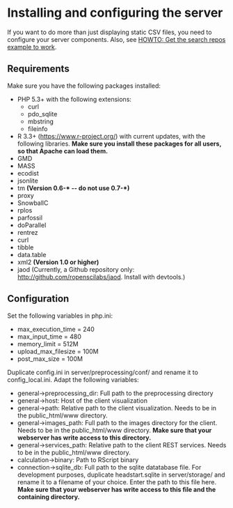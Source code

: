 # Installing and configuring the server

If you want to do more than just displaying static CSV files, you need to configure your server components. Also, see [HOWTO: Get the search repos example to work](howto_search_repos.md).

## Requirements

Make sure you have the following packages installed:

* PHP 5.3+ with the following extensions:
  * curl
  * pdo_sqlite
  * mbstring
  * fileinfo
* R 3.3+ (https://www.r-project.org/) with current updates, with the following libraries. **Make sure you install these packages for all users, so that Apache can load them.**
 * GMD
 * MASS
 * ecodist
 * jsonlite
 * tm **(Version 0.6-\* -- do not use 0.7-\*)**
 * proxy
 * SnowballC
 * rplos
 * parfossil
 * doParallel
 * rentrez
 * curl
 * tibble
 * data.table
 * xml2 **(Version 1.0 or higher)**
 * jaod (Currently, a Github repository only: http://github.com/ropenscilabs/jaod. Install with devtools.)

## Configuration

Set the following variables in php.ini:

* max_execution_time = 240
* max_input_time = 480
* memory_limit = 512M
* upload_max_filesize = 100M
* post_max_size = 100M

Duplicate config.ini in server/preprocessing/conf/ and rename it to config_local.ini. Adapt the following variables:

* general->preprocessing_dir: Full path to the preprocessing directory
* general->host: Host of the client visualization
* general->path: Relative path to the client visualization. Needs to be in the public_html/www directory.
* general->images_path: Full path to the images directory for the client. Needs to be in the public_html/www directory. **Make sure that your webserver has write access to this directory.**
* general->services_path: Relative path to the client REST services. Needs to be in the public_html/www directory.
* calculation->binary: Path to RScript binary
* connection->sqlite_db: Full path to the sqlite datatabase file. For development purposes, duplicate headstart.sqlite in server/storage/ and rename it to a filename of your choice. Enter the path to this file here. **Make sure that your webserver has write access to this file and the containing directory.**

